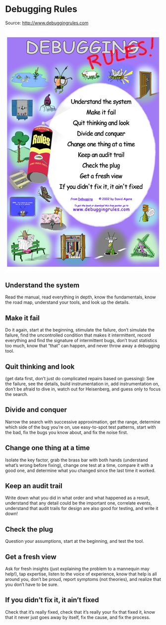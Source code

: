 # Debugging Rules
Source: <http://www.debuggingrules.com>

![Debugging Rules](images/debuggingrules.jpg)

## Understand the system
Read the manual, read everything in depth, know the fundamentals, know the road map,
understand your tools, and look up the details.

## Make it fail
Do it again, start at the beginning, stimulate the failure, don’t simulate the failure,
find the uncontrolled condition that makes it intermittent, record everything and find the signature of
intermittent bugs, don’t trust statistics too much, know that “that” can happen, and never throw away a debugging tool.

## Quit thinking and look
(get data first, don’t just do complicated repairs based on guessing):
See the failure, see the details, build instrumentation in, add instrumentation on, 
don’t be afraid to dive in, watch out for Heisenberg, and guess only to focus the search.

## Divide and conquer
Narrow the search with successive approximation, get the range, determine which side of the bug you’re on,
use easy-to-spot test patterns, start with the bad, fix the bugs you know about, and fix the noise first.

## Change one thing at a time
Isolate the key factor, grab the brass bar with both hands (understand what’s wrong before fixing),
change one test at a time, compare it with a good one, and determine what you changed since the last time it worked.

## Keep an audit trail
Write down what you did in what order and what happened as a result,
understand that any detail could be the important one, correlate events,
understand that audit trails for design are also good for testing, and write it down!

## Check the plug
Question your assumptions, start at the beginning, and test the tool.

## Get a fresh view
Ask for fresh insights (just explaining the problem to a mannequin may help!),
tap expertise, listen to the voice of experience, know that help is all around you,
don’t be proud, report symptoms (not theories), and realize that you don’t have to be sure.

## If you didn’t fix it, it ain’t fixed
Check that it’s really fixed, check that it’s really your fix that fixed it,
know that it never just goes away by itself, fix the cause, and fix the process.
